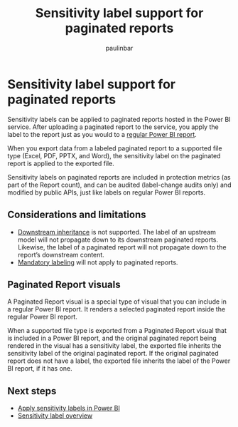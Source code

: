 ﻿---
title: Sensitivity label support for paginated reports
description: Learn about using sensitivity labels from Microsoft Purview Information Protection with paginated reports.
author: paulinbar
ms.author: painbar
manager: kfollis
ms.service: powerbi
ms.subservice: powerbi-eim
ms.topic: conceptual
ms.custom:
ms.date: 02/02/2022
LocalizationGroup: Data from files
---
# Sensitivity label support for paginated reports

Sensitivity labels can be applied to paginated reports hosted in the Power BI service. After uploading a paginated report to the service, you apply the label to the report just as you would to a [regular Power BI report](service-security-apply-data-sensitivity-labels.md#apply-sensitivity-labels-in-the-power-bi-service).

When you export data from a labeled paginated report to a supported file type (Excel, PDF, PPTX, and Word), the sensitivity label on the paginated report is applied to the exported file.

Sensitivity labels on paginated reports are included in protection metrics (as part of the Report count), and can be audited (label-change audits only) and modified by public APIs, just like labels on regular Power BI reports.

## Considerations and limitations

* [Downstream inheritance](service-security-sensitivity-label-downstream-inheritance.md) is not supported. The label of an upstream model will not propagate down to its downstream paginated reports. Likewise, the label of a paginated report will not propagate down to the report’s downstream content.
* [Mandatory labeling](service-security-sensitivity-label-mandatory-label-policy.md) will not apply to paginated reports.

## Paginated Report visuals

A Paginated Report visual is a special type of visual that you can include in a regular Power BI report. It renders a selected paginated report inside the regular Power BI report.

When a supported file type is exported from a Paginated Report visual that is included in a Power BI report, and the original paginated report being rendered in the visual has a sensitivity label, the exported file inherits the sensitivity label of the original paginated report. If the original paginated report does not have a label, the exported file inherits the label of the Power BI report, if it has one.

## Next steps
* [Apply sensitivity labels in Power BI](service-security-apply-data-sensitivity-labels.md)
* [Sensitivity label overview](service-security-sensitivity-label-overview.md)
